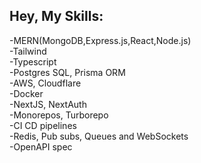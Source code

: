 ## Hey, My Skills:

-MERN(MongoDB,Express.js,React,Node.js)<br>
-Tailwind<br>
-Typescript<br>
-Postgres SQL, Prisma ORM<br>
-AWS, Cloudflare<br>
-Docker<br>
-NextJS, NextAuth<br>
-Monorepos, Turborepo<br>
-CI CD pipelines<br>
-Redis, Pub subs, Queues and WebSockets<br>
-OpenAPI spec<br>
